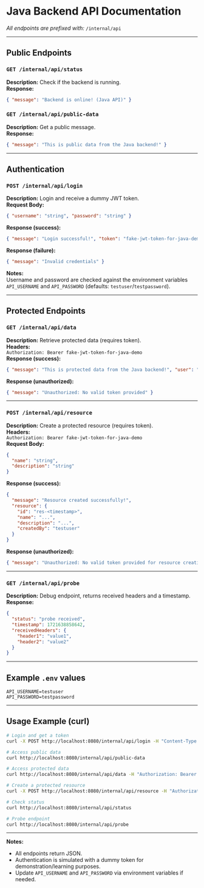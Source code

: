 # Java Backend API Documentation

_All endpoints are prefixed with:_ `/internal/api`

---

## Public Endpoints

### `GET /internal/api/status`

**Description:** Check if the backend is running.  
**Response:**  

```json
{ "message": "Backend is online! (Java API)" }
```

### `GET /internal/api/public-data`

**Description:** Get a public message.  
**Response:**  

```json
{ "message": "This is public data from the Java backend!" }
```

---

## Authentication

### `POST /internal/api/login`

**Description:** Login and receive a dummy JWT token.  
**Request Body:**  

```json
{ "username": "string", "password": "string" }
```

**Response (success):**  

```json
{ "message": "Login successful!", "token": "fake-jwt-token-for-java-demo" }
```

**Response (failure):**  

```json
{ "message": "Invalid credentials" }
```

**Notes:**  
Username and password are checked against the environment variables `API_USERNAME` and `API_PASSWORD` (defaults: `testuser`/`testpassword`).

---

## Protected Endpoints

### `GET /internal/api/data`

**Description:** Retrieve protected data (requires token).  
**Headers:**  
`Authorization: Bearer fake-jwt-token-for-java-demo`  
**Response (success):**  

```json
{ "message": "This is protected data from the Java backend!", "user": "testuser" }
```

**Response (unauthorized):**  

```json
{ "message": "Unauthorized: No valid token provided" }
```

---

### `POST /internal/api/resource`

**Description:** Create a protected resource (requires token).  
**Headers:**  
`Authorization: Bearer fake-jwt-token-for-java-demo`  
**Request Body:**  

```json
{
  "name": "string",
  "description": "string"
}
```

**Response (success):**  

```json
{
  "message": "Resource created successfully!",
  "resource": {
    "id": "res-<timestamp>",
    "name": "...",
    "description": "...",
    "createdBy": "testuser"
  }
}
```

**Response (unauthorized):**

```json
{ "message": "Unauthorized: No valid token provided for resource creation" }
```

---

### `GET /internal/api/probe`

**Description:** Debug endpoint, returns received headers and a timestamp.  
**Response:**  

```json
{
  "status": "probe received",
  "timestamp": 1721638858642,
  "receivedHeaders": {
    "header1": "value1",
    "header2": "value2"
  }
}
```

---

## Example `.env` values

```dotenv
API_USERNAME=testuser
API_PASSWORD=testpassword
```

---

## Usage Example (curl)

```sh
# Login and get a token
curl -X POST http://localhost:8080/internal/api/login -H "Content-Type: application/json" -d '{"username":"testuser","password":"testpassword"}'

# Access public data
curl http://localhost:8080/internal/api/public-data

# Access protected data
curl http://localhost:8080/internal/api/data -H "Authorization: Bearer fake-jwt-token-for-java-demo"

# Create a protected resource
curl -X POST http://localhost:8080/internal/api/resource -H "Authorization: Bearer fake-jwt-token-for-java-demo" -H "Content-Type: application/json" -d '{"name":"Sample","description":"Demo"}'

# Check status
curl http://localhost:8080/internal/api/status

# Probe endpoint
curl http://localhost:8080/internal/api/probe
```

---

**Notes:**

- All endpoints return JSON.
- Authentication is simulated with a dummy token for demonstration/learning purposes.
- Update `API_USERNAME` and `API_PASSWORD` via environment variables if needed.
